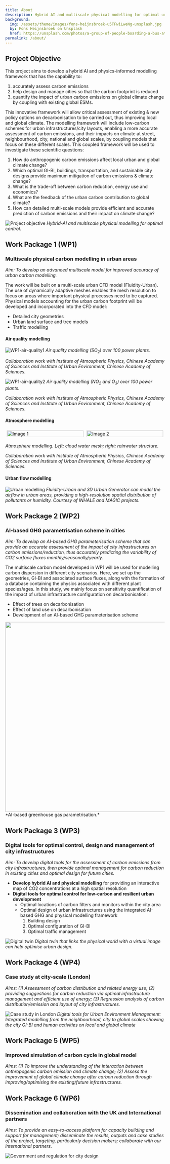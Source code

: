 ```yaml
---
title: About
description: Hybrid AI and multiscale physical modelling for optimal urban decarbonisation combating climate change
background:
  img: /assets/theme/images/fons-heijnsbroek-u5TFwiLweNg-unsplash.jpg
  by: Fons Heijnsbroek on Unsplash
  href: https://unsplash.com/photos/a-group-of-people-boarding-a-bus-at-a-bus-stop-u5TFwiLweNg
permalink: /about/
---
```


## Project Objective

This project aims to develop a hybrid AI and physics-informed modelling framework that
has the capability to: 

1. accurately assess carbon emissions
2. help design and manage
cities so that the carbon footprint is reduced
3. quantify the impact of urban carbon
emissions on global climate change by coupling with existing global ESMs. 

This innovative
framework will allow critical assessment of existing & new policy options on decarbonisation to be
carried out, thus improving local and global climate. The modelling framework will include low-carbon
schemes for urban infrastructures/city layouts, enabling a more accurate assessment of carbon
emissions, and their impacts on climate at street, neighbourhood, city, national and global scales,
by coupling models that focus on these different scales. This coupled framework will be used to
investigate these scientific questions:

1. How do anthropogenic carbon emissions affect local urban and global climate change?
2. Which optimal GI-BI, buildings, transportation, and sustainable city designs provide maximum
mitigation of carbon emissions & climate
change?
1. What is the trade-off between carbon
reduction, energy use and economics?
1. What are the feedback of the urban
carbon contribution to global climate?
1. How can detailed multi-scale models
provide efficient and accurate prediction of
carbon emissions and their impact on
climate change?

![Project objective](../assets/theme/images/objective.png)
*Hybrid-AI and multiscale physical modelling for optimal control.*

## Work Package 1 (WP1)
### Multiscale physical carbon modelling in urban areas
*Aim: To develop an advanced multiscale model for improved accuracy of urban carbon modelling.* 

The work will be built on a multi-scale urban CFD model (Fluidity-Urban). The use of dynamically adaptive meshes enables the mesh resolution to focus on areas where important physical processes need to be captured. Physical models accounting for the urban carbon footprint will be developed and incorporated into the CFD model:
- Detailed city geometries
- Urban land surface and tree models
- Traffic modelling

#### Air quality modelling
![WP1-air-quality1](../assets/theme/images/air_quality_1.gif)
*Air quality modelling (SO<sub>2</sub>) over 100 power plants.*

*Collaboration work with Institute of Atmospheric Physics, Chinese Academy of Sciences and Institute of Urban Environment, Chinese Academy of Sciences.*

![WP1-air-quality2](../assets/theme/images/air_quality_2.gif)
*Air quality modelling (NO<sub>2</sub> and O<sub>3</sub>) over 100 power plants.*

*Collaboration work with Institute of Atmospheric Physics, Chinese Academy of Sciences and Institute of Urban Environment, Chinese Academy of Sciences.*

#### Atmosphere modelling
<div style="display: flex;">
    <div style="flex: 50%; padding: 5px;">
        <img src="../assets/theme/images/atmosphere-cloud-water-mesh.gif" alt="Image 1" style="width: 100%;">
    </div>
    <div style="flex: 50%; padding: 5px;">
        <img src="../assets/theme/images/atmosphere-rainwater-structure.gif" alt="Image 2" style="width: 100%;">
    </div>
</div>

*Atmosphere modelling. Left: cloud water mesh; right: rainwater structure.*

*Collaboration work with Institute of Atmospheric Physics, Chinese Academy of Sciences and Institute of Urban Environment, Chinese Academy of Sciences.*

#### Urban flow modelling
![Urban modelling](../assets/theme/images/urban.png)
*Fluidity-Urban and 3D Urban Generator can model the airflow in urban areas, providing a high-resolution spatial distribution of pollutants or humidity. Courtesy of INHALE and MAGIC projects.*

## Work Package 2 (WP2)
### AI-based GHG parametrisation scheme in cities
*Aim: To develop an AI-based GHG parameterisation scheme that can provide an accurate assessment of the impact of city infrastructures on carbon emissions/reduction, thus accurately predicting the variability of CO2 surface fluxes monthly/seasonally/yearly.*

The multiscale carbon model developed in WP1 will be used for modelling carbon dispersion in different city scenarios. Here, we set up the geometries, GI-BI and associated surface fluxes, along with the formation of a database containing the physics associated with different plant species/ages. In this study, we mainly focus on sensitivity quantification of the impact of urban infrastructure configuration on decarbonisation:
- Effect of trees on decarbonisation
- Effect of land use on decarbonisation
- Development of an AI-based GHG parameterisation scheme

<!-- ![WP2](../assets/theme/images/wp2.png) -->

<img src="../assets/theme/images/wp2.png" width="600"/>
*AI-based greenhouse gas parametrisation.*

## Work Package 3 (WP3)
### Digital tools for optimal control, design and management of city infrastructures
*Aim: To develop digital tools for the assessment of carbon emissions from city infrastructures, then provide optimal management for carbon reduction in existing cities and optimal design for future cities.*

- **Develop hybrid AI and physical modelling** for providing an interactive map of CO2 concentrations at a high spatial resolution
- **Digital tools for optimal control for low-carbon and resilient urban development**
  - Optimal locations of carbon filters and monitors within the city area
  - Optimal design of urban infrastructures using the integrated AI-based GHG and physical modelling framework
    1. Building design
    2. Optimal configuration of GI-BI
    3. Optimal traffic management

![Digital twin](../assets/theme/images/wp3.png)
*Digital twin that links the physical world with a virtual image can help optimise urban design.*

## Work Package 4 (WP4)
### Case study at city-scale (London)
*Aims: (1) Assessment of carbon distribution and related energy use; (2) providing suggestions for carbon reduction via optimal infrastructure management and efficient use of energy; (3) Regression analysis of carbon distribution/emission and layout of city infrastructures.*

![Case study in London](../assets/theme/images/wp4_london.png)
*Digital tools for Urban Environment Management: Integrated modelling from the neighbourhood, city to global scales showing the city GI-BI and human activities on local and global climate*

## Work Package 5 (WP5)
### Improved simulation of carbon cycle in global model
*Aims: (1) To improve the understanding of the interaction between anthropogenic carbon emission and climate change; (2) Assess the improvement of global climate change after carbon reduction through improving/optimising the existing/future infrastructures.*

## Work Package 6 (WP6)
### Dissemination and collaboration with the UK and International partners
*Aims: To provide an easy-to-access platform for capacity building and support for management; disseminate the results, outputs and case studies of the project, targeting, particularly decision makers; collaborate with our international partners.*

![Government and regulation for city design](../assets/theme/images/wp6.png)